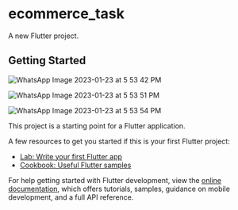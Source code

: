 # ecommerce_task

A new Flutter project.

## Getting Started
![WhatsApp Image 2023-01-23 at 5 53 42 PM](https://user-images.githubusercontent.com/88463009/214087506-07c133aa-e874-4a58-8c75-db069fb7dfbd.jpeg)


![WhatsApp Image 2023-01-23 at 5 53 51 PM](https://user-images.githubusercontent.com/88463009/214087652-a8ce6506-457d-41a2-a7fa-f3402522ccd8.jpeg)


![WhatsApp Image 2023-01-23 at 5 53 54 PM](https://user-images.githubusercontent.com/88463009/214096667-649a5aba-5be2-4398-bcca-be18511b81ed.jpeg)


This project is a starting point for a Flutter application.

A few resources to get you started if this is your first Flutter project:

- [Lab: Write your first Flutter app](https://docs.flutter.dev/get-started/codelab)
- [Cookbook: Useful Flutter samples](https://docs.flutter.dev/cookbook)

For help getting started with Flutter development, view the
[online documentation](https://docs.flutter.dev/), which offers tutorials,
samples, guidance on mobile development, and a full API reference.
